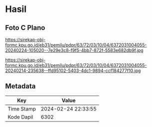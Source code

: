 # Hasil

## Foto C Plano

https://sirekap-obj-formc.kpu.go.id/eb31/pemilu/pdpr/63/72/03/10/04/6372031004055-20240224-105020--7e29e3c8-f9f5-4bb7-872f-5583e682db9f.jpg

https://sirekap-obj-formc.kpu.go.id/eb31/pemilu/pdpr/63/72/03/10/04/6372031004055-20240214-235638--ffd95102-5403-4dc1-9894-ccf184277f10.jpg


## Metadata

| Key        | Value               |
| ---------- | ------------------- |
| Time Stamp | 2024-02-24 22:33:55 |
| Kode Dapil | 6302                |



